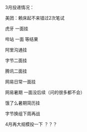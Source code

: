 3月投递情况：

美团：赖床起不来错过2次笔试

虎牙 一面挂

哔站 一面  等结果

阿里沟通挂

字节二面挂

腾讯二面挂

网易日常一面挂

网易暑期 一面没后续（问的很多都不会）

饿了么暑期简历挂

字节换组下周再战



4月再大规模投一下 ？？？